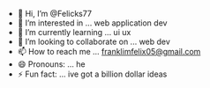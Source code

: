 - 👋 Hi, I’m @Felicks77
- 👀 I’m interested in ... web application dev
- 🌱 I’m currently learning ... ui ux
- 💞️ I’m looking to collaborate on ... web dev
- 📫 How to reach me ... franklimfelix05@gmail.com
- 😄 Pronouns: ... he
- ⚡ Fun fact: ... ive got a billion dollar ideas

<!---
Felicks77/Felicks77 is a ✨ special ✨ repository because its `README.md` (this file) appears on your GitHub profile.
You can click the Preview link to take a look at your changes.
--->
